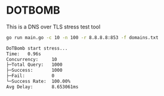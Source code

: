 # DOTBOMB

This is a DNS over TLS stress test tool

```bash
go run main.go -c 10 -n 100 -r 8.8.8.8:853 -f domains.txt

DoTBomb start stress...
Time:   0.96s
Concurrency:     10
├─Total Query:   1000
├─Success:       1000
├─Fail:          0
└─Success Rate:  100.00%
Avg Delay:       8.653061ms
```
